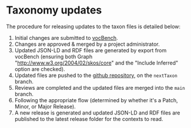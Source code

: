 # Taxonomy updates

The procedure for releasing updates to the taxon files is detailed below:

1. Initial changes are submitted to [vocBench](https://vocbench.dfc-standard.org).
2. Changes are approved & merged by a project administrator.
3. Updated JSON-LD and RDF files are generated by export from vocBench (ensuring both Graph "http://www.w3.org/2004/02/skos/core" and the "Include Inferred" option are checked).
4. Updated files are pushed to the [github repository](https://github.com/datafoodconsortium/taxonomies/tree/nextTaxon), on the `nextTaxon` branch.
5. Reviews are completed and the updated files are merged into the `main` branch.
6. Following the appropriate flow (determined by whether it's a Patch, Minor, or Major Release).
7. A new release is generated and updated JSON-LD and RDF files are published to the latest release folder for the contexts to read.
